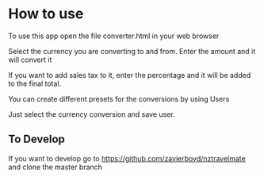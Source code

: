 # How to use

To use this app open the file converter.html in your web browser

Select the currency you are converting to and from.
Enter the amount and it will convert it

If you want to add sales tax to it, enter the percentage and it will be added to the final total.

You can create different presets for the conversions by using Users

Just select the currency conversion and save user.

## To Develop
If you want to develop go to https://github.com/zavierboyd/nztravelmate and clone the master branch